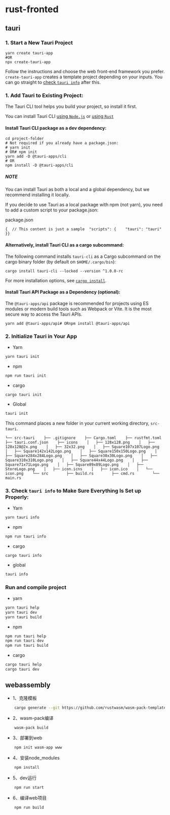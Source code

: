 # rust-fronted

## tauri

### 1. Start a New Tauri Project[​](https://tauri.studio/docs/getting-started/beginning-tutorial#1-start-a-new-tauri-project "Direct link to heading")

```
yarn create tauri-app
#OR
npx create-tauri-app
```

Follow the instructions and choose the web front-end framework you prefer. `create-tauri-app` creates a template project depending on your inputs. You can go straight to [check `tauri info`](https://tauri.studio/docs/getting-started/beginning-tutorial#3-check-tauri-info-to-make-sure-everything-is-set-up-properly) after this.

### 1. Add Tauri to Existing Project:[​](https://tauri.studio/docs/getting-started/beginning-tutorial#1-add-tauri-to-existing-project "Direct link to heading")

The Tauri CLI tool helps you build your project, so install it first.

You can install Tauri CLI [using `Node.js`](https://tauri.studio/docs/getting-started/beginning-tutorial#install-tauri-cli-package-as-a-dev-dependency) or [using `Rust`](https://tauri.studio/docs/getting-started/beginning-tutorial#alternatively-install-tauri-cli-as-a-cargo-subcommand)

#### Install Tauri CLI package as a dev dependency:[​](https://tauri.studio/docs/getting-started/beginning-tutorial#install-tauri-cli-package-as-a-dev-dependency "Direct link to heading")

```
cd project-folder
# Not required if you already have a package.json:
# yarn init
# OR# npm init
yarn add -D @tauri-apps/cli
# OR
npm install -D @tauri-apps/cli
```

##### NOTE

You can install Tauri as both a local and a global dependency, but we recommend installing it locally.

If you decide to use Tauri as a local package with npm (not yarn), you need to add a custom script to your package.json:

package.json

```
{  // This content is just a sample  "scripts": {    "tauri": "tauri"  }}
```

#### Alternatively, install Tauri CLI as a cargo subcommand:[​](https://tauri.studio/docs/getting-started/beginning-tutorial#alternatively-install-tauri-cli-as-a-cargo-subcommand "Direct link to heading")

The following command installs `tauri-cli` as a Cargo subcommand on the cargo binary folder (by default on `$HOME/.cargo/bin`):

```
cargo install tauri-cli --locked --version ^1.0.0-rc
```

For more installation options, see [`cargo install`](https://doc.rust-lang.org/cargo/commands/cargo-install.html#description).

#### Install Tauri API Package as a Dependency (optional):[​](https://tauri.studio/docs/getting-started/beginning-tutorial#install-tauri-api-package-as-a-dependency-optional "Direct link to heading")

The `@tauri-apps/api` package is recommended for projects using ES modules or modern build tools such as Webpack or Vite. It is the most secure way to access the Tauri APIs.

```
yarn add @tauri-apps/api# ORnpm install @tauri-apps/api
```

### 2. Initialize Tauri in Your App[​](https://tauri.studio/docs/getting-started/beginning-tutorial#2-initialize-tauri-in-your-app "Direct link to heading")

- Yarn

```bash
yarn tauri init
```

- npm

```bash
npm run tauri init
```

- cargo

```
cargo tauri init
```

+ Global

```bash
tauri init
```

This command places a new folder in your current working directory, `src-tauri`.

```
└── src-tauri    ├── .gitignore    ├── Cargo.toml    ├── rustfmt.toml    ├── tauri.conf.json    ├── icons    │   ├── 128x128.png    │   ├── 128x128@2x.png    │   ├── 32x32.png    │   ├── Square107x107Logo.png    │   ├── Square142x142Logo.png    │   ├── Square150x150Logo.png    │   ├── Square284x284Logo.png    │   ├── Square30x30Logo.png    │   ├── Square310x310Logo.png    │   ├── Square44x44Logo.png    │   ├── Square71x71Logo.png    │   ├── Square89x89Logo.png    │   ├── StoreLogo.png    │   ├── icon.icns    │   ├── icon.ico    │   └── icon.png    └── src        ├── build.rs        ├── cmd.rs        └── main.rs
```

### 3. Check `tauri info` to Make Sure Everything Is Set up Properly:[​](https://tauri.studio/docs/getting-started/beginning-tutorial#3-check-tauri-info-to-make-sure-everything-is-set-up-properly "Direct link to heading")

- Yarn

```bash
yarn tauri info
```

- npm

```bash
npm run tauri info
```

- cargo

```
cargo tauri info
```

+ global

```bash
tauri info
```

### Run and compile project

+ yarn

```bash
yarn tauri help
yarn tauri dev
yarn tauri build
```

+ npm

```bash
npm run tauri help
npm run tauri dev
npm run tauri build
```

+ cargo

```bash
cargo tauri help
cargo tauri dev
```

## webassembly 

+ 1、克隆模板

```bash
    cargo generate --git https://github.com/rustwasm/wasm-pack-template
```

+ 2、wasm-pack编译

```bash
    wasm-pack build
```

+ 3、部署到web

```bash
    npm init wasm-app www
```

+ 4、安装node_modules

```bash
    npm install
```
+ 5、dev运行

```bash
    npm run start
```

+ 6、编译web项目

```bash
    npm run build
```

